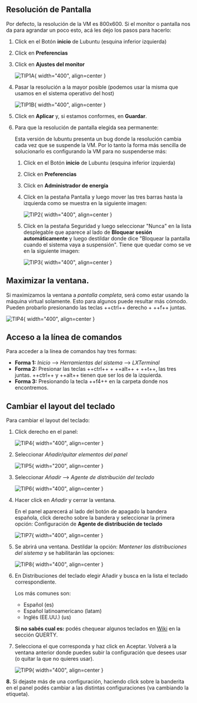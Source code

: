 ## Resolución de Pantalla
Por defecto, la resolución de la VM es 800x600. Si el monitor o pantalla nos da para agrandar un poco esto, acá les dejo los pasos para hacerlo:

1. Click en el Botón **inicio** de Lubuntu  (esquina inferior izquierda)

2. Click en **Preferencias**

3. Click en **Ajustes del monitor**

    ![TIP1A](./img/tip1a.png){ width="400", align=center }

4. Pasar la resolución a la mayor posible (podemos usar la misma que usamos en el sistema operativo del host)

    ![TIP1B](./img/tip1b.png){ width="400", align=center }

5. Click en **Aplicar** y, si estamos conformes, en **Guardar**.

6. Para que la resolución de pantalla elegida sea permanente:

    Esta versión de lubuntu presenta un bug donde la resolución cambia cada vez que se suspende la VM. Por lo tanto la forma más sencilla de solucionarlo es configurando la VM para no suspenderse más:

    1. Click en el Botón **inicio** de Lubuntu  (esquina inferior izquierda)
    2. Click en **Preferencias**
    3. Click en **Administrador de energía**
    4. Click en la pestaña Pantalla y luego mover las tres barras hasta la izquierda como se muestra en la siguiente imagen:

        ![TIP2](./img/tip2.png){ width="400", align=center }

    5. Click en la pestaña Seguridad y luego seleccionar "Nunca" en la lista desplegable que aparece al lado de **Bloquear sesión automáticamente** y luego destildar donde dice "Bloquear la pantalla cuando el sistema vaya a suspensión". Tiene que quedar como se ve en la siguiente imagen:

        ![TIP3](./img/tip3.png){ width="400", align=center }

## Maximizar la ventana.
Si maximizamos la ventana a *pantalla completa*, será como estar usando la máquina virtual solamente. Esto para algunos puede resultar más cómodo. Pueden probarlo presionando las teclas ++ctrl++ derecho + ++f++ juntas.

![TIP4](./img/tip4.png){ width="400", align=center }

## Acceso a la línea de comandos
Para acceder a la línea de comandos hay tres formas:

* **Forma 1:** *Inicio* --> *Herramientas del sistema* --> *LXTerminal*
* **Forma 2:** Presionar las teclas ++ctrl++ + ++alt++ + ++t++, las tres juntas. ++ctrl++ y ++alt++ tienen que ser los de la izquierda.
* **Forma 3:** Presionando la tecla ++f4++ en la carpeta donde nos encontremos.

## Cambiar el layout del teclado

Para cambiar el layout del teclado:

1. Click derecho en el panel:

    ![TIP4](./img/tip4.png){ width="400", align=center }

2. Seleccionar *Añadir/quitar elementos del panel*

    ![TIP5](./img/tip5.png){ width="200", align=center }

3. Seleccionar *Añadir* --> *Agente de distribución del teclado*

    ![TIP6](./img/tip6.png){ width="400", align=center }

4. Hacer click en *Añadir* y cerrar la ventana.

    En el panel aparecerá al lado del botón de apagado la bandera española, click derecho sobre la bandera y seleccionar la primera opción: Configuración de **Agente de distribución de teclado**

    ![TIP7](./img/tip7.png){ width="400", align=center }

5. Se abrirá una ventana. Destildar la opción: *Mantener las distribuciones del sistema* y se habilitarán las opciones:

    ![TIP8](./img/tip8.png){ width="400", align=center }

6. En Distribuciones del teclado elegir Añadir y busca en la lista el teclado correspondiente.

    Los más comunes son:

    * Español (es)
    * Español latinoamericano (latam)
    * Inglés (EE.UU.) (us)

    **Si no sabés cual es:** podés chequear algunos teclados en [Wiki](https://es.wikipedia.org/wiki/Distribuci%C3%B3n_del_teclado) en la sección QUERTY.

7. Selecciona el que corresponda y haz click en Aceptar. Volverá a la ventana anterior donde puedes subir la configuración que desees usar (o quitar la que no quieres usar).

    ![TIP9](./img/tip9.png){ width="400", align=center }

**8.** Si dejaste más de una configuración, haciendo click sobre la banderita en el panel podés cambiar a las distintas configuraciones (va cambiando la etiqueta).

